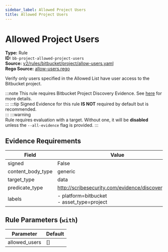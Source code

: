 ```yaml
---
sidebar_label: Allowed Project Users
title: Allowed Project Users
---  
```

# Allowed Project Users  
**Type:** Rule  
**ID:** `bb-project-allowed-project-users`  
**Source:** [v2/rules/bitbucket/project/allow-users.yaml](https://github.com/scribe-public/sample-policies/blob/main/v2/rules/bitbucket/project/allow-users.yaml)  
**Rego Source:** [allow-users.rego](https://github.com/scribe-public/sample-policies/blob/main/v2/rules/bitbucket/project/allow-users.rego)  

Verify only users specified in the Allowed List have user access to the Bitbucket project.

:::note 
This rule requires Bitbucket Project Discovery Evidence. See [here](https://deploy-preview-299--scribe-security.netlify.app/docs/platforms/discover#bitbucket-discovery) for more details.  
::: 
:::tip 
Signed Evidence for this rule **IS NOT** required by default but is recommended.  
::: 
:::warning  
Rule requires evaluation with a target. Without one, it will be **disabled** unless the `--all-evidence` flag is provided.
::: 

## Evidence Requirements  
| Field | Value |
|-------|-------|
| signed | False |
| content_body_type | generic |
| target_type | data |
| predicate_type | http://scribesecurity.com/evidence/discovery/v0.1 |
| labels | - platform=bitbucket<br/>- asset_type=project |

## Rule Parameters (`with`)  
| Parameter | Default |
|-----------|---------|
| allowed_users | [] |

